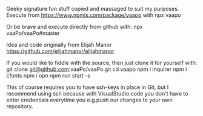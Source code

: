 Geeky signature fun stuff copied and massaged to suit my purposes.
Execute from https://www.npmjs.com/package/vaapo with 
npx vaapo

Or be brave and execute directly from github with:
npx vaaPo/vaaPo#master

Idea and code originally from Elijah Manor https://github.com/elijahmanor/elijahmanor

If you would like to fiddle with the source, then just clone it for yourself with:
git clone git@github.com:vaaPo/vaaPo.git
cd vaapo
npm i inquirer
npm i cfonts
npm i opn
npm run start -s

This of course requires you to have ssh-keys in place in Git, but I recommend using ssh because with VisualStudio code you don't have to enter credentials everytime you e.g.push our changes to your own repository.
